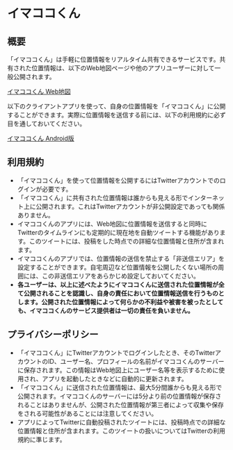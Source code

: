 # イマココくん
## 概要
「イマココくん」は手軽に位置情報をリアルタイム共有できるサービスです。共有された位置情報は、以下のWeb地図ページや他のアプリユーザーに対して一般公開されます。

[イマココくん Web地図](https://imacocokun.appspot.com/)

以下のクライアントアプリを使って、自身の位置情報を「イマココくん」に公開することができます。実際に位置情報を送信する前には、以下の利用規約に必ず目を通しておいてください。

[イマココくん Android版](https://play.google.com/store/apps/details?id=org.bsdhouse.imacoco)

## 利用規約
- 「イマココくん」を使って位置情報を公開するにはTwitterアカウントでのログインが必要です。
- 「イマココくん」に共有された位置情報は誰からも見える形でインターネット上に公開されます。これはTwitterアカウントが非公開設定であっても関係ありません。
- イマココくんのアプリには、Web地図に位置情報を送信すると同時にTwitterのタイムラインにも定期的に現在地を自動ツイートする機能があります。このツイートには、投稿をした時点での詳細な位置情報と住所が含まれます。
- イマココくんのアプリでは、位置情報の送信を禁止する「非送信エリア」を設定することができます。自宅周辺など位置情報を公開したくない場所の周囲には、この非送信エリアをあらかじめ設定しておいてください。
- **各ユーザーは、以上に述べたようにイマココくんに送信された位置情報が全て公開されることを認識し、自身の責任において位置情報送信を行うものとします。公開された位置情報によって何らかの不利益や被害を被ったとしても、イマココくんのサービス提供者は一切の責任を負いません。**

## プライバシーポリシー
- 「イマココくん」にTwitterアカウントでログインしたとき、そのTwitterアカウントのID、ユーザー名、プロフィールの名前がイマココくんのサーバーに保存されます。この情報はWeb地図上にユーザー名等を表示するために使用され、アプリを起動したときなどに自動的に更新されます。
- 「イマココくん」に送信された位置情報は、最大5分間誰からも見える形で公開されます。イマココくんのサーバーには5分より前の位置情報が保存されることはありませんが、公開された位置情報が第三者によって収集や保存をされる可能性があることには注意してください。
- アプリによってTwitterに自動投稿されたツイートには、投稿時点での詳細な位置情報と住所が含まれます。このツイートの扱いについてはTwitterの利用規約に準じます。
